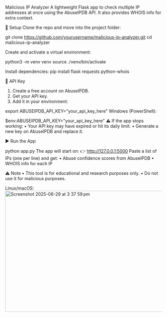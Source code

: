 Malicious IP Analyzer
A lightweight Flask app to check multiple IP addresses at once using the AbuseIPDB API. It also provides WHOIS info for extra context.

🔧 Setup
Clone the repo and move into the project folder:

git clone https://github.com/yourusername/malicious-ip-analyzer.git
cd malicious-ip-analyzer

Create and activate a virtual environment:

python3 -m venv venv
source ./venv/bin/activate

Install dependencies:
pip install flask requests python-whois

🔑 API Key
1.	Create a free account on AbuseIPDB.
2.	Get your API key.
3.	Add it in your environment:

export ABUSEIPDB_API_KEY="your_api_key_here"
Windows (PowerShell):

$env:ABUSEIPDB_API_KEY="your_api_key_here"
⚠️ If the app stops working:
•	Your API key may have expired or hit its daily limit.
•	Generate a new key on AbuseIPDB and replace it.

▶️ Run the App

python app.py
The app will start on: 👉 http://127.0.0.1:5000
Paste a list of IPs (one per line) and get:
•	Abuse confidence scores from AbuseIPDB
•	WHOIS info for each IP

⚠️ Note
•	This tool is for educational and research purposes only.
•	Do not use it for malicious purposes.


Linux/macOS:<img width="757" height="388" alt="Screenshot 2025-08-29 at 3 37 59 pm" src="https://github.com/user-attachments/assets/0ce99653-60cf-4e95-a19d-458b2ceb70bf" />

